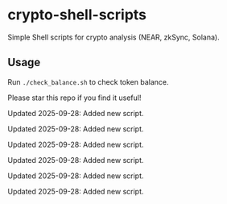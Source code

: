 # crypto-shell-scripts
Simple Shell scripts for crypto analysis (NEAR, zkSync, Solana).

## Usage
Run `./check_balance.sh` to check token balance.

Please star this repo if you find it useful!


Updated 2025-09-28: Added new script.

Updated 2025-09-28: Added new script.

Updated 2025-09-28: Added new script.

Updated 2025-09-28: Added new script.

Updated 2025-09-28: Added new script.

Updated 2025-09-28: Added new script.